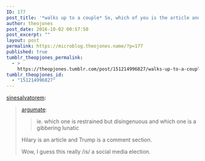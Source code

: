 ```yaml
---
ID: 177
post_title: '*walks up to a couple* So, which of you is the article and which is the comments section?'
author: theojones
post_date: 2016-10-02 00:57:50
post_excerpt: ""
layout: post
permalink: https://microblog.theojones.name/?p=177
published: true
tumblr_theopjones_permalink:
  - >
    https://theopjones.tumblr.com/post/151214996827/walks-up-to-a-couple-so-which-of-you-is-the
tumblr_theopjones_id:
  - "151214996827"
---
```

<p><a href="http://sinesalvatorem.tumblr.com/post/151210896571/walks-up-to-a-couple-so-which-of-you-is-the" class="tumblr_blog">sinesalvatorem</a>:</p><blockquote><p><a class="tumblr_blog" href="http://argumate.tumblr.com/post/151135578729/walks-up-to-a-couple-so-which-of-you-is-the">argumate</a>:</p>

<blockquote><p>ie. which one is restrained but disingenuous and which one is a gibbering lunatic</p></blockquote>
<p>Hilary is an article and Trump is a comment section. </p>
<p>Wow, I guess this really /is/ a social media election.</p>
</blockquote>